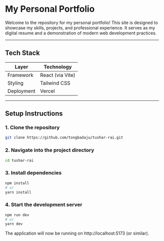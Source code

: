 # My Personal Portfolio

Welcome to the repository for my personal portfolio! This site is designed to showcase my skills, projects, and professional experience. It serves as my digital resume and a demonstration of modern web development practices.

---

## Tech Stack

| Layer      | Technology        |
|------------|-------------------|
| Framework  | React (via Vite)  |
| Styling    | Tailwind CSS      |
| Deployment | Vercel            |

---

## Setup Instructions

### 1. Clone the repository
```bash
git clone https://github.com/tongbadaju/tushar-rai.git
```

### 2. Navigate into the project directory
```bash
cd tushar-rai
```

### 3. Install dependencies
```bash
npm install
# or
yarn install
```

### 4. Start the development server
```bash
npm run dev
# or
yarn dev
```

The application will now be running on http://localhost:5173 (or similar).
